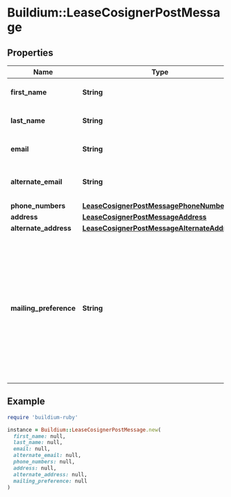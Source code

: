# Buildium::LeaseCosignerPostMessage

## Properties

| Name | Type | Description | Notes |
| ---- | ---- | ----------- | ----- |
| **first_name** | **String** | First name of the cosigner. |  |
| **last_name** | **String** | Last name of the cosigner. |  |
| **email** | **String** | Email for the cosigner. | [optional] |
| **alternate_email** | **String** | Alternate Email for the cosigner. | [optional] |
| **phone_numbers** | [**LeaseCosignerPostMessagePhoneNumbers**](LeaseCosignerPostMessagePhoneNumbers.md) |  | [optional] |
| **address** | [**LeaseCosignerPostMessageAddress**](LeaseCosignerPostMessageAddress.md) |  | [optional] |
| **alternate_address** | [**LeaseCosignerPostMessageAlternateAddress**](LeaseCosignerPostMessageAlternateAddress.md) |  | [optional] |
| **mailing_preference** | **String** | Mailing preferences for the cosigner. If an alternate address exists and this value is not provided then the primary address will be set as the preferred address. | [optional] |

## Example

```ruby
require 'buildium-ruby'

instance = Buildium::LeaseCosignerPostMessage.new(
  first_name: null,
  last_name: null,
  email: null,
  alternate_email: null,
  phone_numbers: null,
  address: null,
  alternate_address: null,
  mailing_preference: null
)
```

